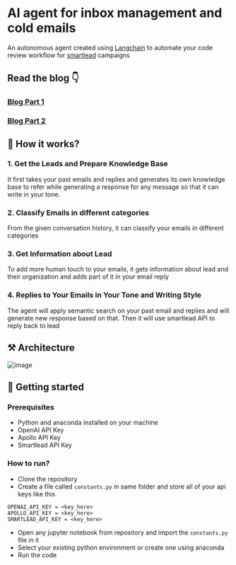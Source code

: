 # AI agent for inbox management and cold emails

An autonomous agent created using [Langchain](https://www.langchain.com/) to automate your code review workflow for [smartlead](https://smartlead.ai/) campaigns

## Read the blog 👇

### [Blog Part 1](https://www.ionio.ai/blog/how-to-create-an-ai-agent-to-manage-your-email-inbox-and-reply-to-your-cold-email-code-included)

### [Blog Part 2](https://www.ionio.ai/blog/how-to-create-an-ai-agent-to-manage-your-email-inbox-and-reply-to-your-cold-email-code-included-part-2)

## 🤔 How it works?

### 1. Get the Leads and Prepare Knowledge Base

It first takes your past emails and replies and generates its own knowledge base to refer while generating a response for any message so that it can write in your tone.

### 2. Classify Emails in different categories

From the given conversation history, it can classify your emails in different categories

### 3. Get Information about Lead

To add more human touch to your emails, it gets information about lead and their organization and adds part of it in your email reply

### 4. Replies to Your Emails in Your Tone and Writing Style

The agent will apply semantic search on your past email and replies and will generate new response based on that. Then it will use smartlead API to reply back to lead

## ⚒️ Architecture

![image](https://github.com/Ionio-io/AI-agent-for-cold-emails/assets/70281451/63159a2f-931c-4646-a1ef-4863b163fc9e)

## 🚀 Getting started

### Prerequisites

- Python and anaconda installed on your machine
- OpenAI API Key
- Apollo API Key
- Smartlead API Key

### How to run?

- Clone the repository
- Create a file called `constants.py` in same folder and store all of your api keys like this

```
OPENAI_API_KEY = <key_here>
APOLLO_API_KEY = <key_here>
SMARTLEAD_API_KEY = <key_here>
```

- Open any jupyter notebook from repository and import the `constants.py` file in it
- Select your existing python environment or create one using anaconda
- Run the code
